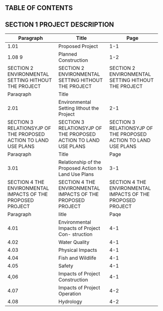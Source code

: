 ## TABLE OF CONTENTS

## SECTION 1 PROJECT DESCRIPTION

| Paragraph                                                       | Title                                                           | Page                                                            |
|-----------------------------------------------------------------|-----------------------------------------------------------------|-----------------------------------------------------------------|
| 1.01                                                            | Proposed Project                                                | 1-1                                                             |
| 1.08 9                                                          | Planned Construction                                            | 1-2                                                             |
| SECTION 2 ENVIRONMENTAL SETTING HITHOUT THE PROJECT             | SECTION 2 ENVIRONMENTAL SETTING HITHOUT THE PROJECT             | SECTION 2 ENVIRONMENTAL SETTING HITHOUT THE PROJECT             |
| Paraqraph                                                       | Title                                                           |                                                                 |
| 2.01                                                            | Environmental Setting Iithout the Project                       | 2-1                                                             |
| SECTION 3 RELATIONSYJP OF THE PROPOSED ACTION TO LAND USE PLANS | SECTION 3 RELATIONSYJP OF THE PROPOSED ACTION TO LAND USE PLANS | SECTION 3 RELATIONSYJP OF THE PROPOSED ACTION TO LAND USE PLANS |
| Paraqraph                                                       | Title                                                           | Page                                                            |
| 3.01                                                            | Relationship of the Proposed Action to Land Use Plans           | 3-1                                                             |
| SECTION 4 THE ENVIRONMENTAL IMPACTS OF THE PROPOSED PROJECT     | SECTION 4 THE ENVIRONMENTAL IMPACTS OF THE PROPOSED PROJECT     | SECTION 4 THE ENVIRONMENTAL IMPACTS OF THE PROPOSED PROJECT     |
| Paragraph                                                       | Iitle                                                           | Paqe                                                            |
| 4.01                                                            | Environmental Impacts of Project Con- struction                 | 4-1                                                             |
| 4.02                                                            | Water Quality                                                   | 4-1                                                             |
| 4.03                                                            | Physical Impacts                                                | 4-1                                                             |
| 4.04                                                            | Fish and WiIdlife                                               | 4-1                                                             |
| 4.05                                                            | Safety                                                          | 4-1                                                             |
| 4,06                                                            | Impacts of Project Construction                                 | 4-1                                                             |
| 4.07                                                            | Impacts of Project Operation                                    | 4-2                                                             |
| 4.08                                                            | Hydrology                                                       | 4-2                                                             |